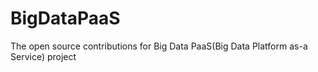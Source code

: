 # BigDataPaaS
The open source contributions for Big Data PaaS(Big Data Platform as-a Service) project
